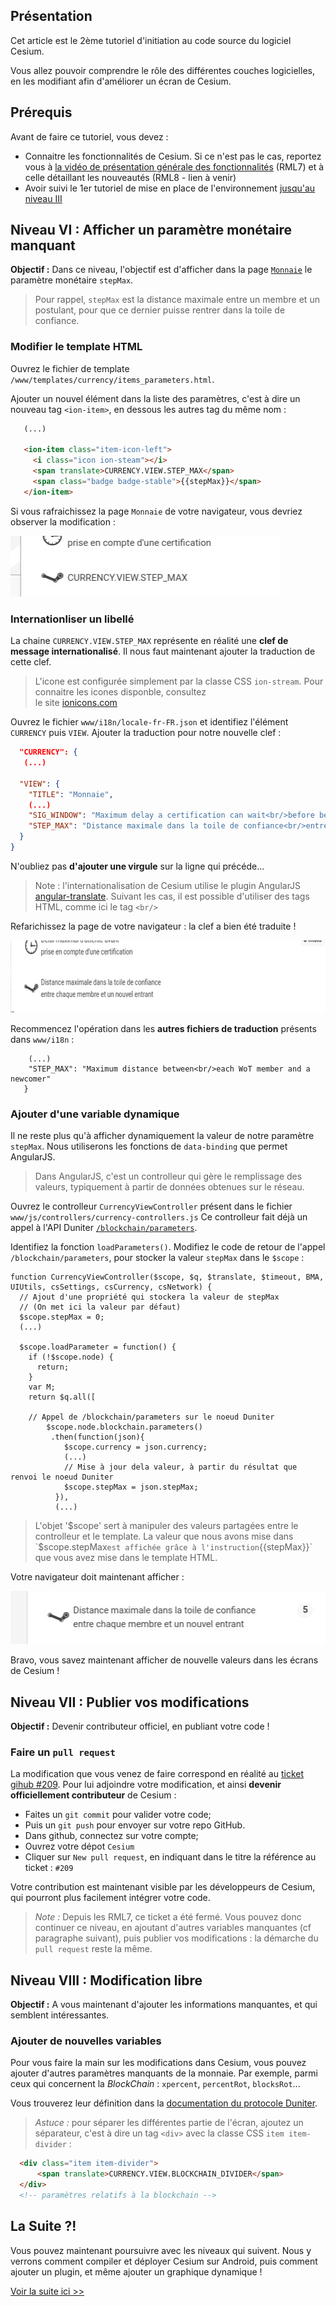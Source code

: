 ## Présentation

Cet article est le 2ème tutoriel d'initiation au code source du logiciel Cesium.

Vous allez pouvoir comprendre le rôle des différentes couches logicielles,
en les modifiant afin d'améliorer un écran de Cesium.

## Prérequis

Avant de faire ce tutoriel, vous devez :
  
 - Connaitre les fonctionnalités de Cesium. Si ce n'est pas le cas, reportez vous à [la vidéo de présentation générale des fonctionnalités](https://www.youtube.com/watch?v=FQzGIzJf9Nw&list=PLr7acQJbh5rzgkXOrCws2bELR8TNRIuv0&index=6) (RML7) et à celle détaillant les nouveautés (RML8 - lien à venir)
 - Avoir suivi le 1er tutoriel de mise en place de l'environnement [jusqu'au niveau III](https://github.com/duniter/cesium/blob/master/doc/fr/development_tutorial.md)

## Niveau VI : Afficher un paramètre monétaire manquant

__Objectif :__ Dans ce niveau, l'objectif est d'afficher dans la page [`Monnaie`](http://g1.duniter.fr/#/app/currency/view/lg/) le paramètre monétaire `stepMax`.

> Pour rappel, `stepMax` est la distance maximale entre un membre et un postulant, pour que ce dernier puisse rentrer dans la toile de confiance.

### Modifier le template HTML

Ouvrez le fichier de template `/www/templates/currency/items_parameters.html`.

Ajouter un nouvel élément dans la liste des paramètres, c'est à dire un nouveau tag `<ion-item>`, en dessous les autres tag du même nom : 

```html
   (...)

   <ion-item class="item-icon-left">
     <i class="icon ion-steam"></i>
     <span translate>CURRENCY.VIEW.STEP_MAX</span>
     <span class="badge badge-stable">{{stepMax}}</span>
   </ion-item>
```

Si vous rafraichissez la page `Monnaie` de votre navigateur, vous devriez observer la modification :

<img src="./img/19a637b1fa847aa5bbb18565737e9e5e28729221.jpg" width="431" height="97">

### Internationliser un libellé

La chaine `CURRENCY.VIEW.STEP_MAX` représente en réalité une **clef de message internationalisé**.
Il nous faut maintenant ajouter la traduction de cette clef.

> L'icone est configurée simplement par la classe CSS `ion-stream`. Pour connaitre les icones disponble, consultez  
le site [ionicons.com](http://ionicons.com/)

Ouvrez le fichier `www/i18n/locale-fr-FR.json` et identifiez l'élément `CURRENCY` puis `VIEW`.
Ajouter la traduction pour notre nouvelle clef :

```json
  "CURRENCY": {
   (...)

  "VIEW": {
    "TITLE": "Monnaie",
    (...)
    "SIG_WINDOW": "Maximum delay a certification can wait<br/>before being expired for non-writing.",
    "STEP_MAX": "Distance maximale dans la toile de confiance<br/>entre chaque membre et un nouvel entrant"
  }
}
```

N'oubliez pas **d'ajouter une virgule** sur la ligne qui précéde...

> Note : l'internationalisation de Cesium utilise le plugin AngularJS [angular-translate](https://github.com/angular-translate/angular-translate).
> Suivant les cas, il est possible d'utiliser des tags HTML, comme ici le tag `<br/>`

Refarichissez la page de votre navigateur : la clef a bien été traduite ! 

<img src="./img/6bd04622dd2eb59f6d716ae9e2f114276e4ca35a.jpg" width="690" height="116">

Recommencez l'opération dans les **autres fichiers de traduction** présents dans `www/i18n` : 

```
    (...)
    "STEP_MAX": "Maximum distance between<br/>each WoT member and a newcomer"
   }  

```

### Ajouter d'une variable dynamique

Il ne reste plus qu'à afficher dynamiquement la valeur de notre paramètre `stepMax`. Nous utiliserons les fonctions de `data-binding` que permet AngularJS.

> Dans AngularJS, c'est un controlleur qui gère le remplissage des valeurs, typiquement à partir de données obtenues sur le réseau.

Ouvrez le controlleur `CurrencyViewController` présent dans le fichier `www/js/controllers/currency-controllers.js`
Ce controlleur fait déjà un appel à l'API Duniter [`/blockchain/parameters`](http://cgeek.fr:9330/blockchain/parameters).

Identifiez la fonction `loadParameters()`.
Modifiez le code de retour de l'appel `/blockchain/parameters`, pour stocker la valeur `stepMax` dans le `$scope` : 

```
function CurrencyViewController($scope, $q, $translate, $timeout, BMA, UIUtils, csSettings, csCurrency, csNetwork) {
  // Ajout d'une propriété qui stockera la valeur de stepMax
  // (On met ici la valeur par défaut)
  $scope.stepMax = 0;
  (...)

  $scope.loadParameter = function() {
    if (!$scope.node) {
      return;
    }
    var M;
    return $q.all([

    // Appel de /blockchain/parameters sur le noeud Duniter
        $scope.node.blockchain.parameters() 
         .then(function(json){
            $scope.currency = json.currency;
            (...)
            // Mise à jour dela valeur, à partir du résultat que renvoi le noeud Duniter
            $scope.stepMax = json.stepMax;
          }),
          (...)
```

> L'objet '$scope' sert à manipuler des valeurs partagées entre le controlleur et le template.
> La valeur que nous avons mise dans `$scope.stepMax` est affichée grâce à l'instruction `{{stepMax}}` que vous avez mise dans le template HTML.

Votre navigateur doit maintenant afficher : 

<img src="./img/3df8cbd2133ea9e9a28855f4b50413846fdf292c.jpg" width="519" height="85">

Bravo, vous savez maintenant afficher de nouvelle valeurs dans les écrans de Cesium !

## Niveau VII : Publier vos modifications

__Objectif :__  Devenir contributeur officiel, en publiant votre code !

### Faire un `pull request`

La modification que vous venez de faire correspond en réalité au [ticket gihub #209](https://github.com/duniter/cesium/issues/209).
Pour lui adjoindre votre modification, et ainsi **devenir officiellement contributeur** de Cesium : 

 * Faites un `git commit` pour valider votre code;
 * Puis un `git push` pour envoyer sur votre repo GitHub.
 * Dans github, connectez sur votre compte;
 * Ouvrez votre dépot `Cesium`
 * Cliquer sur `New pull request`, en indiquant dans le titre la référence au ticket : `#209`

Votre contribution est maintenant visible par les développeurs de Cesium, qui pourront plus facilement intégrer votre code.

> _Note :_ Depuis les RML7, ce ticket a été fermé. Vous pouvez donc continuer ce niveau, en ajoutant d'autres variables manquantes (cf paragraphe suivant), puis 
> publier vos modifications : la démarche du `pull request` reste la même.

## Niveau VIII : Modification libre

__Objectif :__  A vous maintenant d'ajouter les informations manquantes, et qui semblent intéressantes.

### Ajouter de nouvelles variables

Pour vous faire la main sur les modifications dans Cesium, vous pouvez ajouter d'autres paramètres manquants de la monnaie.
Par exemple, parmi ceux qui concernent la _BlockChain_ : `xpercent`, `percentRot`, `blocksRot`...

Vous trouverez leur définition dans la [documentation du protocole Duniter](https://github.com/duniter/duniter/blob/master/doc/Protocol.md#protocol-parameters).

> _Astuce :_ pour séparer les différentes partie de l'écran, ajoutez un séparateur, c'est à dire un tag `<div>` avec la classe CSS `item item-divider` :

```html
  <div class="item item-divider">
      <span translate>CURRENCY.VIEW.BLOCKCHAIN_DIVIDER</span>
  </div>
  <!-- paramètres relatifs à la blockchain -->
```

## La Suite ?!

Vous pouvez maintenant poursuivre avec les niveaux qui suivent. Nous y verrons comment compiler et déployer Cesium sur Android, puis comment ajouter un plugin, et même ajouter un graphique dynamique !

[Voir la suite ici >>](./development_tutorial-03.md)